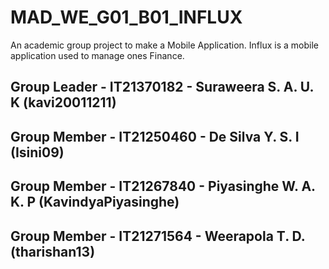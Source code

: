 # MAD_WE_G01_B01_INFLUX

An academic group project to make a Mobile Application.
Influx is a mobile application used to manage ones Finance.

## Group Leader - IT21370182 - Suraweera S. A. U. K (kavi20011211)
## Group Member - IT21250460 - De Silva Y. S. I (Isini09)
## Group Member - IT21267840 - Piyasinghe W. A. K. P (KavindyaPiyasinghe)
## Group Member - IT21271564 - Weerapola T. D. (tharishan13)
